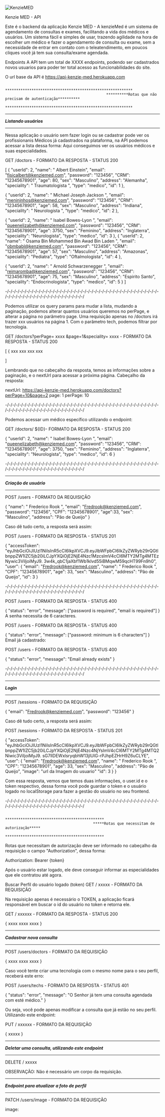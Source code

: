 ![KenzieMED](https://user-images.githubusercontent.com/102538748/187487839-ad357099-dbe5-407e-adad-16204775d8bc.png)

Kenzie MED - API

Este é o backend da aplicação Kenzie MED - A kenzieMed é um sistema de agendamento de consultas e exames, facilitando a vida dos médicos e usuários. Um sistema fácil e simples de usar, trazendo agilidade na hora de escolher um médico e fazer o agendamento de consulta ou exame, sem a necessidade de entrar em contato com o teleatendimento, em poucos cliques você já tem sua consulta/exame agendada. 

Endpoints
A API tem um total de XXXX endpoints, podendo ser cadastrados novos usuarios para poder ter total acesso as funcionabilidades do site.


O url base da API é https://api-kenzie-med.herokuapp.com

                                                  **********************************************************
                                                  **********Rotas que não precisam de autenticação**********
                                                  **********************************************************

***************************
*****Listando usuários*****
***************************

Nessa aplicação o usuário sem fazer login ou se cadastrar pode ver os profissionanis Médicos já cadastrados na plataforma, na API podemos acessar a lista dessa forma: Aqui conseguimos ver os usuários médicos e suas especialidades.

GET /doctors - FORMATO DA RESPOSTA - STATUS 200

[
 {
"userId": 2,
"name": " Albert Einstein",
"email": "fisicalbert@kenziemed.com",
"password": "123456",
"CRM": "12345678901",
"age": 80,
"sex": "Masculino",
"address": "Alemanha",
"speciality": " Traumatologista ",
"type": "medico",
"id": 1
},

{
"userId": 2,
"name": " Michael Joseph Jackson ",
"email": "menininhos@kenziemed.com",
"password": "123456",
"CRM": "12345678901",
"age": 58,
"sex": "Masculino",
"address": "Indiana",
"speciality": " Neurologista ",
"type": "medico",
"id": 2
},

{
"userId": 2,
"name": " Isabel Bowes-Lyon ",
"email": "queenelizabeth@kenziemed.com",
"password": "123456",
"CRM": "12345678901",
"age": 3750,
"sex": "Feminino",
"address": "Inglaterra",
"speciality": "Neurologista",
"type": "medico",
"id": 3
},
{
"userId": 2,
"name": " Osama Bin Mohammed Bin Awad Bin Laden ",
"email": "obmbabl@kenziemed.com",
"password": "123456",
"CRM": "12345678901",
"age": 57,
"sex": "Masculino",
"address": "Amazonas",
"speciality": "Pediatra",
"type": "Oftalmologista",
"id": 4
},

{
"userId": 2,
"name": " Arnold Schwarzenegger ",
"email": "reimaromba@kenziemed.com",
"password": "123456",
"CRM": "12345678901",
"age": 75,
"sex": "Masculino",
"address": "Espirito Santo",
"speciality": "Endocrinologista",
"type": "medico",
"id": 5
}
]

-/-/-/-/-/-/-/-/-/-/-/-/-/-/-/-/-/-/-/-/-/-/-/-/-/-/-/-/-/-/-/-/-/-/-/-/-/-/-/-/-/-/-/-/-/-/-/-/-/-/-/-/-/-/-/-/-/-/-/-/-/-/-/-/-/-/

Podemos utilizar os query params para mudar a lista, mudando a paginação, podemos alterar quantos usuários queremos no perPage, e alterar a página no parâmetro page. Uma requisição apenas no /doctors irá trazer xxx usuários na página 1. Com o parâmetro tech, podemos filtrar por tecnologia.

GET /doctors?perPage=  xxxx   &page=1&speciality= xxxx - FORMATO DA RESPOSTA - STATUS 200

[
  {
    xxx
    xxx
    xxx
    xxx
    
]

Lembrando que no cabeçalho da resposta, temos as informações sobre a paginação, e o nextUrl para acessar a próxima página.
Cabeçalho da resposta:

nextUrl: https://api-kenzie-med.herokuapp.com/doctors?perPage=10&page=2
page: 1
perPage: 10

-/-/-/-/-/-/-/-/-/-/-/-/-/-/-/-/-/-/-/-/-/-/-/-/-/-/-/-/-/-/-/-/-/-/-/-/-/-/-/-/-/-/-/-/-/-/-/-/-/-/-/-/-/-/-/-/-/-/-/-/-/-/-/-/-/-/

Podemos acessar um médico específico utilizando o endpoint:

GET /doctors/ ${ID}- FORMATO DA RESPOSTA - STATUS 200

{
	"userId": 2,
	"name": " Isabel Bowes-Lyon ",
	"email": "queenelizabeth@kenziemed.com",
	"password": "123456",
	"CRM": "12345678901",
	"age": 3750,
	"sex": "Feminino",
	"address": "Inglaterra",
	"speciality": "Neurologista",
	"type": "medico",
	"id": 6
}

-/-/-/-/-/-/-/-/-/-/-/-/-/-/-/-/-/-/-/-/-/-/-/-/-/-/-/-/-/-/-/-/-/-/-/-/-/-/-/-/-/-/-/-/-/-/-/-/-/-/-/-/-/-/-/-/-/-/-/-/-/-/-/-/-/-/
 
****************************
*****Criação de usuário*****
****************************

POST /users - FORMATO DA REQUISIÇÃO

{
 "name": " Frederico Rook ",
 "email": "Fredrook@kenziemed.com",
 "password": "123456",
 "CPF": "12345678901",
 "age":33,
 "sex": "Masculino",
 "address": "Pão de Queijo"
}

Caso dê tudo certo, a resposta será assim:

POST /users - FORMATO DA RESPOSTA - STATUS 201

{
	"accessToken": "eyJhbGciOiJIUzI1NiIsInR5cCI6IkpXVCJ9.eyJlbWFpbCI6IkZyZWRyb29rQGtlbnppZW1lZC5jb20iLCJpYXQiOjE2NjE4Nzc1MzcsImV4cCI6MTY2MTg4MTEzNywic3ViIjoiMyJ9.
  3w4k_qbC1jaXbf1Wb1klvd55iBMqwM59qcHT99Fn9h0",
	"user": {
		"email": "Fredrook@kenziemed.com",
		"name": " Frederico Rook ",
		"CPF": "12345678901",
		"age": 33,
		"sex": "Masculino",
		"address": "Pão de Queijo",
		"id": 3
	}
  
-/-/-/-/-/-/-/-/-/-/-/-/-/-/-/-/-/-/-/-/-/-/-/-/-/-/-/-/-/-/-/-/-/-/-/-/-/-/-/-/-/-/-/-/-/-/-/-/-/-/-/-/-/-/-/-/-/-/-/-/-/-/-/-/-/-/

POST /users - FORMATO DA RESPOSTA - STATUS 400

{
  "status": "error",
  "message": ["password is required", "email is required"]
}
A senha necessita de 6 caracteres.

POST /users - FORMATO DA RESPOSTA - STATUS 400

{
  "status": "error",
  "message": ["password: minimum is 6 characters"]
}
Email já cadastrado:

POST /users - FORMATO DA RESPOSTA - STATUS 400

{
  "status": "error",
  "message": "Email already exists"
}

-/-/-/-/-/-/-/-/-/-/-/-/-/-/-/-/-/-/-/-/-/-/-/-/-/-/-/-/-/-/-/-/-/-/-/-/-/-/-/-/-/-/-/-/-/-/-/-/-/-/-/-/-/-/-/-/-/-/-/-/-/-/-/-/-/-/

***************
*****Login*****
***************

POST /sessions - FORMATO DA REQUISIÇÃO

{
  "email": "Fredrook@kenziemed.com",
  "password": "123456"
}

Caso dê tudo certo, a resposta será assim:

POST /sessions - FORMATO DA RESPOSTA - STATUS 201

{
	"accessToken": "eyJhbGciOiJIUzI1NiIsInR5cCI6IkpXVCJ9.eyJlbWFpbCI6IkZyZWRyb29rQGtlbnppZW1lZC5jb20iLCJpYXQiOjE2NjE4Nzc4NjYsImV4cCI6MTY2MTg4MTQ2Niwic3ViIjoiMyJ9.
  sG7lIDEWxlsryqbhW13jlUIG-rPJhpEZHrH9Z6uCLYE",
	"user": {
		"email": "Fredrook@kenziemed.com",
		"name": " Frederico Rook ",
		"CPF": "12345678901",
		"age": 33,
		"sex": "Masculino",
		"address": "Pão de Queijo",
    "image": "url da Imagem do usuario" 
		"id": 3
	}
}

Com essa resposta, vemos que temos duas informações, o user.id e o token respectivo, dessa forma você pode guardar o token e o 
usuário logado no localStorage para fazer a gestão do usuário no seu frontend.

-/-/-/-/-/-/-/-/-/-/-/-/-/-/-/-/-/-/-/-/-/-/-/-/-/-/-/-/-/-/-/-/-/-/-/-/-/-/-/-/-/-/-/-/-/-/-/-/-/-/-/-/-/-/-/-/-/-/-/-/-/-/-/-/-/-/

                                            *********************************************
                                            *****Rotas que necessitam de autorização*****
                                            *********************************************

Rotas que necessitam de autorização deve ser informado no cabeçalho da requisição o campo "Authorization", dessa forma:

Authorization: Bearer {token}

Após o usuário estar logado, ele deve conseguir informar as especialidades que ele contratou até agora.

Buscar Perfil do usuário logado (token)
GET /  xxxxx - FORMATO DA REQUISIÇÃO

Na requisição apenas é necessário o TOKEN, a aplicação ficará responsável em buscar o id do usuário no token e retorna ele.

GET / xxxxxx - FORMATO DA RESPOSTA - STATUS 200

{
 xxxx
 xxxx
 xxxx
}

*********************************
*****Cadastrar nova consulta*****
*********************************

POST /users/doctors - FORMATO DA REQUISIÇÃO

{
 xxxx
 xxxx
 xxxx
}

Caso você tente criar uma tecnologia com o mesmo nome para o seu perfil, receberá este erro:

POST /users/techs - FORMATO DA RESPOSTA - STATUS 401

{
  "status": "error",
  "message": "O Senhor já tem uma consulta agendada com esté médico."
}

Ou seja, você pode apenas modificar a consulta que já estão no seu perfil. Utilizando este endpoint:

PUT / xxxxxx - FORMATO DA REQUISIÇÃO

{
  xxxxx
}

********************************************************
*****Deletar uma consulta, utilizando este endpoint*****
********************************************************

DELETE / xxxxx

OBSERVAÇÃO: Não é necessário um corpo da requisição.


**************************************************
*****Endpoint para atualizar a foto de perfil*****
**************************************************

PATCH /users/image - FORMATO DA REQUISIÇÃO

image: <Arquivo de imagem>
